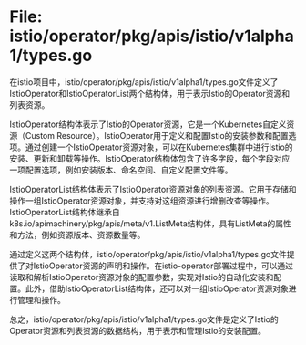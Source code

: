 # File: istio/operator/pkg/apis/istio/v1alpha1/types.go

在istio项目中，istio/operator/pkg/apis/istio/v1alpha1/types.go文件定义了IstioOperator和IstioOperatorList两个结构体，用于表示Istio的Operator资源和列表资源。

IstioOperator结构体表示了Istio的Operator资源，它是一个Kubernetes自定义资源（Custom Resource）。IstioOperator用于定义和配置Istio的安装参数和配置选项。通过创建一个IstioOperator资源对象，可以在Kubernetes集群中进行Istio的安装、更新和卸载等操作。IstioOperator结构体包含了许多字段，每个字段对应一项配置选项，例如安装版本、命名空间、自定义配置文件等。

IstioOperatorList结构体表示了IstioOperator资源对象的列表资源。它用于存储和操作一组IstioOperator资源对象，并支持对这组资源进行增删改查等操作。IstioOperatorList结构体继承自k8s.io/apimachinery/pkg/apis/meta/v1.ListMeta结构体，具有ListMeta的属性和方法，例如资源版本、资源数量等。

通过定义这两个结构体，istio/operator/pkg/apis/istio/v1alpha1/types.go文件提供了对IstioOperator资源的声明和操作。在istio-operator部署过程中，可以通过读取和解析IstioOperator资源对象的配置参数，实现对Istio的自动化安装和配置。此外，借助IstioOperatorList结构体，还可以对一组IstioOperator资源对象进行管理和操作。

总之，istio/operator/pkg/apis/istio/v1alpha1/types.go文件是定义了Istio的Operator资源和列表资源的数据结构，用于表示和管理Istio的安装配置。

